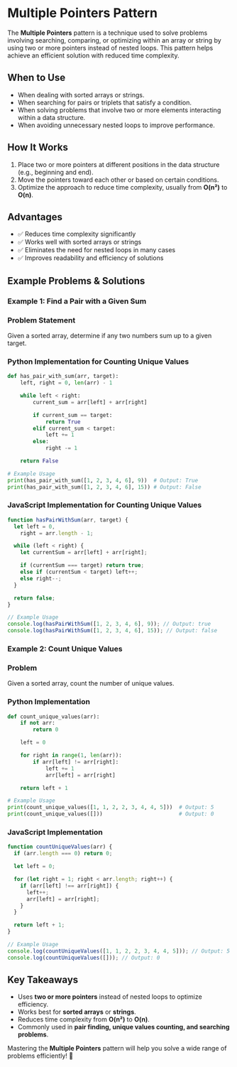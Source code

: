 # Multiple Pointers Pattern

The **Multiple Pointers** pattern is a technique used to solve problems involving searching, comparing, or optimizing within an array or string by using two or more pointers instead of nested loops. This pattern helps achieve an efficient solution with reduced time complexity.

## When to Use

- When dealing with sorted arrays or strings.
- When searching for pairs or triplets that satisfy a condition.
- When solving problems that involve two or more elements interacting within a data structure.
- When avoiding unnecessary nested loops to improve performance.

## How It Works

1. Place two or more pointers at different positions in the data structure (e.g., beginning and end).
2. Move the pointers toward each other or based on certain conditions.
3. Optimize the approach to reduce time complexity, usually from **O(n²)** to **O(n)**.

## Advantages

- ✅ Reduces time complexity significantly
- ✅ Works well with sorted arrays or strings
- ✅ Eliminates the need for nested loops in many cases
- ✅ Improves readability and efficiency of solutions

## Example Problems & Solutions

### **Example 1: Find a Pair with a Given Sum**

### Problem Statement

Given a sorted array, determine if any two numbers sum up to a given target.

### **Python Implementation for Counting Unique Values**

```python
def has_pair_with_sum(arr, target):
    left, right = 0, len(arr) - 1

    while left < right:
        current_sum = arr[left] + arr[right]

        if current_sum == target:
            return True
        elif current_sum < target:
            left += 1
        else:
            right -= 1

    return False

# Example Usage
print(has_pair_with_sum([1, 2, 3, 4, 6], 9))  # Output: True
print(has_pair_with_sum([1, 2, 3, 4, 6], 15)) # Output: False

```

### **JavaScript Implementation for Counting Unique Values**

```javascript
function hasPairWithSum(arr, target) {
  let left = 0,
    right = arr.length - 1;

  while (left < right) {
    let currentSum = arr[left] + arr[right];

    if (currentSum === target) return true;
    else if (currentSum < target) left++;
    else right--;
  }

  return false;
}

// Example Usage
console.log(hasPairWithSum([1, 2, 3, 4, 6], 9)); // Output: true
console.log(hasPairWithSum([1, 2, 3, 4, 6], 15)); // Output: false
```

### **Example 2: Count Unique Values**

### Problem

Given a sorted array, count the number of unique values.

### **Python Implementation**

```python
def count_unique_values(arr):
    if not arr:
        return 0

    left = 0

    for right in range(1, len(arr)):
        if arr[left] != arr[right]:
            left += 1
            arr[left] = arr[right]

    return left + 1

# Example Usage
print(count_unique_values([1, 1, 2, 2, 3, 4, 4, 5]))  # Output: 5
print(count_unique_values([]))                        # Output: 0

```

### **JavaScript Implementation**

```javascript
function countUniqueValues(arr) {
  if (arr.length === 0) return 0;

  let left = 0;

  for (let right = 1; right < arr.length; right++) {
    if (arr[left] !== arr[right]) {
      left++;
      arr[left] = arr[right];
    }
  }

  return left + 1;
}

// Example Usage
console.log(countUniqueValues([1, 1, 2, 2, 3, 4, 4, 5])); // Output: 5
console.log(countUniqueValues([])); // Output: 0
```

## Key Takeaways

- Uses **two or more pointers** instead of nested loops to optimize efficiency.
- Works best for **sorted arrays** or **strings**.
- Reduces time complexity from **O(n²)** to **O(n)**.
- Commonly used in **pair finding, unique values counting, and searching problems**.

Mastering the **Multiple Pointers** pattern will help you solve a wide range of problems efficiently! 🚀
